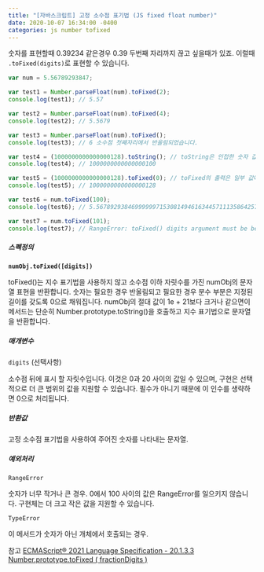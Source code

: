 ```yaml
---
title: "[자바스크립트] 고정 소수점 표기법 (JS fixed float number)"
date: 2020-10-07 16:34:00 -0400
categories: js number tofixed
---
```


숫자를 표현할때 0.39234 같은경우 0.39 두번째 자리까지 끊고 싶을때가 있죠.
이럴때 `.toFixed(digits)`로 표현할 수 있습니다.

```js
var num = 5.56789293847;

var test1 = Number.parseFloat(num).toFixed(2);
console.log(test1); // 5.57

var test2 = Number.parseFloat(num).toFixed(4);
console.log(test2); // 5.5679

var test3 = Number.parseFloat(num).toFixed();
console.log(test3); // 6 소수점 첫째자리에서 반올림되었습니다.

var test4 = (1000000000000000128).toString(); // toString은 인접한 숫자 값과 숫자를 구별하기에 충분한 유효 자릿수 만 반환합니다.
console.log(test4); // 1000000000000000100

var test5 = (1000000000000000128).toFixed(0); // toFixed의 출력은 일부 값에 대해 toString보다 더 정확합니다.
console.log(test5); // 1000000000000000128

var test6 = num.toFixed(100);
console.log(test6); // 5.5678929384699999971530814946163445711135864257812500000000000000000000000000000000000000000000000000

var test7 = num.toFixed(101);
console.log(test7); // RangeError: toFixed() digits argument must be between 0 and 100

```

##### 스펙정의

**`numObj.toFixed([digits])`**

toFixed()는 지수 표기법을 사용하지 않고 소수점 이하 자릿수를 가진 numObj의 문자열 표현을 반환합니다. 숫자는 필요한 경우 반올림되고 필요한 경우 분수 부분은 지정된 길이를 갖도록 0으로 채워집니다. numObj의 절대 값이 1e + 21보다 크거나 같으면이 메서드는 단순히 Number.prototype.toString()을 호출하고 지수 표기법으로 문자열을 반환합니다.

##### 매개변수

`digits` (선택사항)

소수점 뒤에 표시 할 자릿수입니다. 이것은 0과 20 사이의 값일 수 있으며, 구현은 선택적으로 더 큰 범위의 값을 지원할 수 있습니다. 필수가 아니기 때문에 이 인수를 생략하면 0으로 처리됩니다.

##### 반환값

고정 소수점 표기법을 사용하여 주어진 숫자를 나타내는 문자열.

##### 예외처리

`RangeError`

숫자가 너무 작거나 큰 경우. 0에서 100 사이의 값은 RangeError를 일으키지 않습니다. 구현체는 더 크고 작은 값을 지원할 수 있습니다.

`TypeError`

이 메서드가 숫자가 아닌 개체에서 호출되는 경우.

참고 [ECMAScript® 2021 Language Specification - 20.1.3.3 Number.prototype.toFixed ( fractionDigits )](https://tc39.es/ecma262/#sec-properties-of-the-number-constructor)